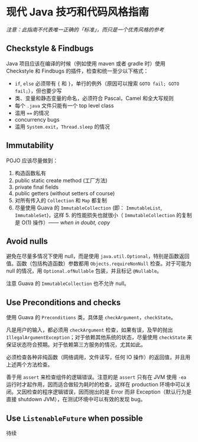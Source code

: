 # 现代 Java 技巧和代码风格指南

*注意：此指南不代表唯一正确的「标准」，而只是一个优秀风格的参考*

## Checkstyle & Findbugs

Java 项目应该在编译的时候（例如使用 maven 或者 gradle 时）使用 Checkstyle 和 Findbugs 的插件，检查和统一至少以下格式：

- `if`, `else` 必须带有 `{` 和 `}`，单行的例外（原因可以搜索 `GOTO fail; GOTO fail;`），但也要少写
- 类、变量和静态变量的命名，必须符合 Pascal，Camel 和全大写规则
- 每个 `.java` 文件只能有一个 top level class
- 滥用 `==` 的情况
- concurrency bugs
- 滥用 `System.exit`，`Thread.sleep` 的情况

## Immutability

POJO 应该尽量做到：

1. 构造函数私有
2. public static create method (工厂方法)
3. private final fields
4. public getters (without setters of course)
5. 对所有传入的 `Collection` 和 `Map` 都复制
6. 尽量使用 Guava 的 `ImmutableCollection` (即： `ImmutableList`, `ImmutableSet`)，这样 5. 的性能损失也就很小（ `ImmutableCollection` 的复制是 O(1) 操作）—— *when in doubt, copy*

## Avoid nulls

避免在尽量多情况下使用 null，而是使用 `java.util.Optional`，特别是函数返回值。函数（包括构造函数）参数都用 `Objects.requireNonNull` 检查。对于可能为 null 的情况，用 `Optional.ofNullable` 包装，并且标记 `@Nullable`。

注意 Guava 的 `ImmutableCollection` 也不允许 null。

## Use Preconditions and checks

使用 Guava 的 `Preconditions` 类，具体是 `checkArgument`，`checkState`。

凡是用户的输入，都必须用 `checkArgument` 检查，如果有误，及早的抛出 `IllegalArgumentException`；对于依赖其他系统的状态，尽量使用 `checkState` 来保证状态符合预期。对于依赖第三方服务的情况，尤其如此。

必须检查各种非纯函数（网络调用，文件读写，任何 IO 操作）的返回值，并且用上述两个方法检查。

善于用 `assert` 来检查组件的逻辑错误。注意的是 `assert` 只有在 JVM 使用 `-ea` 运行时才起作用，因而适合做较为耗时的检查，这样在 production 环境中可以关闭。又因检查的程序逻辑错误，因而抛出的是 Error 而非 Exception（默认行为是直接 shutdown JVM），在测试环境中可以有效的发现 bug。

## Use `ListenableFuture` when possible

待续
